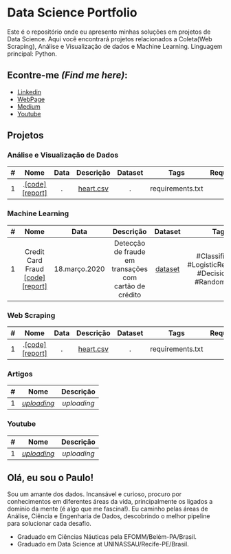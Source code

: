 
# Data Science Portfolio

Este é o repositório onde eu apresento minhas soluções em projetos de Data Science. Aqui você encontrará projetos relacionados a Coleta(Web Scraping), Análise e Visualização de dados e Machine Learning. Linguagem principal: Python.

## Econtre-me *(Find me here)*:

* [Linkedin](https://linkedin.com/in/dspauloplima)
* [WebPage](https://dspauloplima.github.io)
* [Medium](https://dspauloplima.medium.com)
* [Youtube](https://www.youtube.com/channel/UCYWAGd2hiipE0pg8h9tieIw)

## Projetos

### Análise e Visualização de Dados

|#|Nome|Data|Descrição|Dataset|Tags|Requirements|
|:----:|:----:|:----:|:----:|:----:|:---:|:---:|
|1|.[[code]](code) [[report]](report)|.|[heart.csv](dataset)|.|requirements.txt

### Machine Learning

|#|Nome|Data|Descrição|Dataset|Tags|Requirements|
|:----:|:----:|:----:|:----:|:----:|:---:|:---:|
|1|Credit Card Fraud [[code]](/credit_fraud_detection/credit_fraud.ipynb) [[report]](/credit_fraud_detection/report_credit_card.pdf)|18.março.2020|Detecção de fraude em transações com cartão de crédito|[dataset](/credit_fraud_detection/data/creditcard.csv)|#Classification #LogisticRegression #DecisionTree #RandomForest|[requirements.txt](/credit_fraud_detection/requirements.txt)


### Web Scraping

|#|Nome|Data|Descrição|Dataset|Tags|Requirements|
|:----:|:----:|:----:|:----:|:----:|:---:|:---:|
|1|.[[code]](code) [[report]](report)|.|[heart.csv](dataset)|.|requirements.txt

### Artigos

|#|Nome|Descrição
|:---|:----:|:----:|
|1|[*uploading*](link) |*uploading*|

### Youtube

|#|Nome|Descrição
|:---|:----:|:----:|
|1|[*uploading*](link) |*uploading*|

## Olá, eu sou o Paulo!

Sou um amante dos dados. Incansável e curioso, procuro por conhecimentos em diferentes áreas da vida, principalmente os ligados a domínio da mente (é algo que me fascina!). Eu caminho pelas áreas de Análise, Ciência e Engenharia de Dados, descobrindo o melhor pipeline para solucionar cada desafio.

* Graduado em Ciências Náuticas pela EFOMM/Belém-PA/Brasil.
* Graduado em Data Science at UNINASSAU/Recife-PE/Brasil.